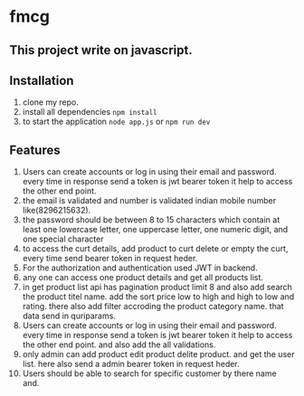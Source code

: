 # fmcg

## This project write on javascript.

## Installation

1. clone my repo.
2. install all dependencies `npm install`
3. to start the application `node app.js` or `npm run dev`

## Features

1. Users can create accounts or log in using their email and password. every time in response send a token is jwt bearer token it help to access the other end point.
2. the email is validated and number is validated indian mobile number like(8296215632).
3. the password should be between 8 to 15 characters which contain at least one lowercase letter,
one uppercase letter, one numeric digit, and one special character
4. to access the curt details, add product to curt delete or empty the curt, every time send bearer token in request heder.
5. For the authorization and authentication used JWT in backend.
6. any one can access one product details and get all products list.
7. in get product list api has pagination product limit 8 and also add search the product titel name. add the sort price low to high and high to low and rating. there also add filter accroding  the product category name. that data send in quriparams.
8. Users can create accounts or log in using their email and password. every time in response send a token is jwt bearer token it help to access the other end point. and also add the all validations.
9. only admin can add product edit product delite product. and get the user list. here also send a admin bearer token in request heder.
10. Users should be able to search for specific customer by there name and.

